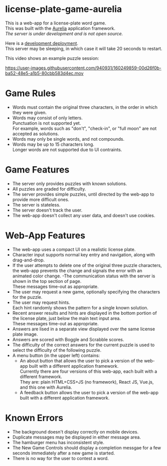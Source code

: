 # license-plate-game-aurelia

This is a web-app for a license-plate word game.  
This was built with the [Aurelia](https://aurelia.io/) application framework.  
_The server is under development and is not open source._

Here is a [development deployment](http://radiant-hamlet-54079.herokuapp.com/).  
This server may be sleeping, in which case it will take 20 seconds to restart.

This video shows an example puzzle session:

https://user-images.githubusercontent.com/940931/160249859-00d26f0b-ba52-48e5-a1b5-80cbb583d4ec.mov

# Game Rules
- Words must contain the original three characters, in the order in which they were given.  
- Words may consist of only letters.  
Punctuation is not supported yet.  
For example, words such as "don't", "check-in", or "full moon" are not accepted as solutions.
- Words may only be single words, and not compounds.
- Words may be up to 15 characters long.  
Longer words are not supported due to UI contraints.

# Game Features
- The server only provides puzzles with known solutions.
- All puzzles are graded for difficulty.
- The server provides simple puzzles, until directed by the web-app to provide more difficult ones.
- The server is stateless.
- The server doesn't track the user.
- The web-app doesn't collect any user data, and doesn't use cookies.

# Web-App Features

- The web-app uses a compact UI on a realistic license plate.
- Character input supports normal key entry and navigation, along with drag-and-drop.
- If the user attempts to delete one of the original three puzzle characters, the web-app prevents the change and signals the error with an animated color change.
-The communication status with the server is shown in the top section of page.  
These messages time-out as appropriate.
- The user may request a new game, optionally specifying the characters for the puzzle.
- The user may request hints.  
Each hint randomly shows the pattern for a single known solution.
- Recent answer results and hints are displayed in the bottom portion of the license plate, just below the main text input area.  
These messages time-out as appropriate.
- Answers are lised in a separate view displayed over the same license plate image.
- Answers are scored with Boggle and Scrabble scores.
- The difficulty of the correct answers for the current puzzle is used to select the difficulty of the following puzzle.
- A menu button (in the upper left) contains:
  - An about button that allows the user to pick a version of the web-app built with a different application framework.  
  Currently there are four versions of this web-app, each built with a different framework.  
  They are: plain HTML+CSS+JS (no framework), React JS, Vue.js, and this one with Aurelia.
  - A feedback button allows the user to pick a version of the web-app built with a different application framework.


# Known Errors

- The background doesn't display correctly on mobile devices.
- Duplicate messages may be displayed in either message area.
- The hamburger menu has inconsistent style.
- The New Game Controls should display a completion messgae for a few seconds immediately after a new game is started.
- There is no way for the user to contest a word.


